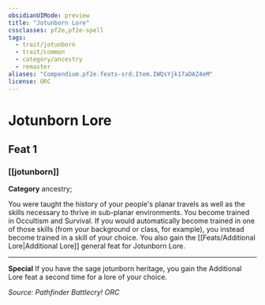 ```yaml
---
obsidianUIMode: preview
title: "Jotunborn Lore"
cssclasses: pf2e,pf2e-spell
tags:
  - trait/jotunborn
  - trait/common
  - category/ancestry
  - remaster
aliases: "Compendium.pf2e.feats-srd.Item.IWQsYjk17aDAZ4eM"
license: ORC
---
```

# Jotunborn Lore
## Feat 1
### [[jotunborn]]

**Category** ancestry; 




You were taught the history of your people's planar travels as well as the skills necessary to thrive in sub-planar environments. You become trained in Occultism and Survival. If you would automatically become trained in one of those skills (from your background or class, for example), you instead become trained in a skill of your choice. You also gain the [[Feats/Additional Lore|Additional Lore]] general feat for Jotunborn Lore.

* * *

**Special** If you have the sage jotunborn heritage, you gain the Additional Lore feat a second time for a lore of your choice.

*Source: Pathfinder Battlecry!*
*ORC*